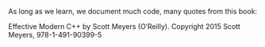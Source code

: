 As long as we learn, we document much code, many quotes from this book:

Effective Modern C++ by Scott Meyers (O’Reilly). Copyright 2015 Scott Meyers, 978-1-491-90399-5

